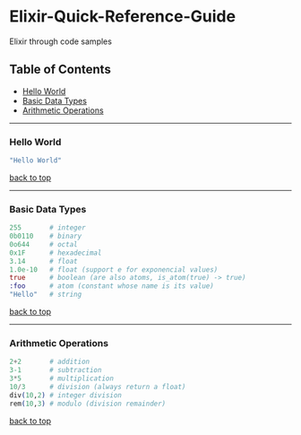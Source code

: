# Elixir-Quick-Reference-Guide
Elixir through code samples

## Table of Contents
* [Hello World](#hello-world)
* [Basic Data Types](#basic-data-types)
* [Arithmetic Operations](#arithmetic-operations)

---

### Hello World
```elixir
"Hello World"
```
[back to top](#table-of-contents)

---

### Basic Data Types
```elixir
255       # integer
0b0110    # binary
0o644     # octal
0x1F      # hexadecimal
3.14      # float
1.0e-10   # float (support e for exponencial values)
true      # boolean (are also atoms, is_atom(true) -> true)
:foo      # atom (constant whose name is its value)
"Hello"   # string
```
[back to top](#table-of-contents)

---

### Arithmetic Operations
```elixir
2+2       # addition
3-1       # subtraction
3*5       # multiplication
10/3      # division (always return a float)
div(10,2) # integer division
rem(10,3) # modulo (division remainder)
```
[back to top](#table-of-contents)

